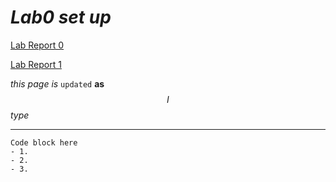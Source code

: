 
# _Lab0 set up_

[Lab Report 0](lab-report-1-week-0.md)

[Lab Report 1](lab-report-1-week-1.md)



$this$ $page$
*is* `updated` **as** $$I$$ _type_

-----
```
Code block here
- 1. 
- 2. 
- 3.
```
